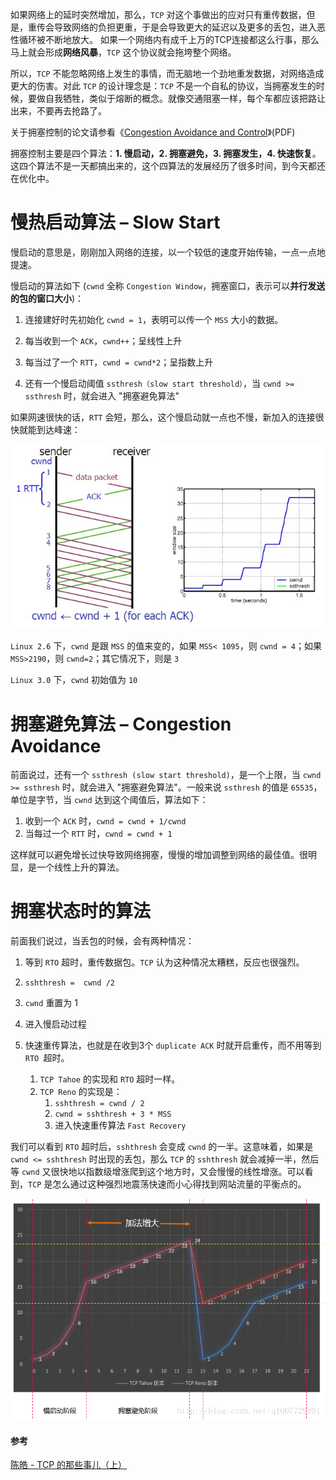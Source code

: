 如果网络上的延时突然增加，那么，`TCP` 对这个事做出的应对只有重传数据，但是，重传会导致网络的负担更重，于是会导致更大的延迟以及更多的丢包，进入恶性循环被不断地放大。
如果一个网络内有成千上万的TCP连接都这么行事，那么马上就会形成**网络风暴**，`TCP` 这个协议就会拖垮整个网络。

所以，`TCP` 不能忽略网络上发生的事情，而无脑地一个劲地重发数据，对网络造成更大的伤害。对此 `TCP` 的设计理念是：`TCP` 不是一个自私的协议，当拥塞发生的时候，要做自我牺牲，类似于熔断的概念。就像交通阻塞一样，每个车都应该把路让出来，不要再去抢路了。



关于拥塞控制的论文请参看《[Congestion Avoidance and Control](http://ee.lbl.gov/papers/congavoid.pdf)》(PDF)

拥塞控制主要是四个算法：**1. 慢启动，2. 拥塞避免，3. 拥塞发生，4. 快速恢复**。这四个算法不是一天都搞出来的，这个四算法的发展经历了很多时间，到今天都还在优化中。



# 慢热启动算法 – Slow Start

慢启动的意思是，刚刚加入网络的连接，以一个较低的速度开始传输，一点一点地提速。

慢启动的算法如下 (`cwnd` 全称 `Congestion Window`，拥塞窗口，表示可以**并行发送的包的窗口大小**)：

1. 连接建好时先初始化 `cwnd = 1`，表明可以传一个 `MSS` 大小的数据。

2. 每当收到一个 `ACK`，`cwnd++`；呈线性上升

3. 每当过了一个 `RTT`，`cwnd = cwnd*2`；呈指数上升

4. 还有一个慢启动阈值 `ssthresh（slow start threshold）`，当 `cwnd >= ssthresh` 时，就会进入 "拥塞避免算法"

如果网速很快的话，`RTT` 会短，那么，这个慢启动就一点也不慢，新加入的连接很快就能到达峰速：

![img](assets/tcp.slow_.start_.jpg)

`Linux 2.6` 下，`cwnd` 是跟 `MSS` 的值来变的，如果 `MSS< 1095`，则 `cwnd = 4`；如果 `MSS>2190`，则 `cwnd=2`；其它情况下，则是 `3`

`Linux 3.0` 下，`cwnd` 初始值为 `10`





#  拥塞避免算法 – Congestion Avoidance

前面说过，还有一个 `ssthresh (slow start threshold)`，是一个上限，当 `cwnd >= ssthresh` 时，就会进入 "拥塞避免算法"。一般来说 `ssthresh` 的值是 `65535`，单位是字节，当 `cwnd` 达到这个阈值后，算法如下：

1. 收到一个 `ACK` 时，`cwnd = cwnd + 1/cwnd`
2. 当每过一个 `RTT` 时，`cwnd = cwnd + 1`

这样就可以避免增长过快导致网络拥塞，慢慢的增加调整到网络的最佳值。很明显，是一个线性上升的算法。





# 拥塞状态时的算法

前面我们说过，当丢包的时候，会有两种情况：
1. 等到 `RTO` 超时，重传数据包。`TCP` 认为这种情况太糟糕，反应也很强烈。
  1. `sshthresh =  cwnd /2`
  2. `cwnd` 重置为 1
  3. 进入慢启动过程

2. 快速重传算法，也就是在收到3个 `duplicate ACK` 时就开启重传，而不用等到 `RTO `超时。
   1. `TCP Tahoe` 的实现和 `RTO` 超时一样。
   2. `TCP Reno` 的实现是：
      1. `sshthresh = cwnd / 2`
      2. `cwnd = sshthresh + 3 * MSS`
      3. 进入快速重传算法 `Fast Recovery`

我们可以看到 `RTO` 超时后，`sshthresh` 会变成 `cwnd` 的一半。这意味着，如果是 `cwnd <= sshthresh` 时出现的丢包，那么 `TCP` 的 `sshthresh` 就会减掉一半，然后等 `cwnd` 又很快地以指数级增涨爬到这个地方时，又会慢慢的线性增涨。可以看到，`TCP` 是怎么通过这种强烈地震荡快速而小心得找到网站流量的平衡点的。



![这里写图片描述](assets/SouthEast.png)



#### 参考

[陈皓 - TCP 的那些事儿（上）](https://coolshell.cn/articles/11564.html#%E8%B6%85%E6%97%B6%E9%87%8D%E4%BC%A0%E6%9C%BA%E5%88%B6)
